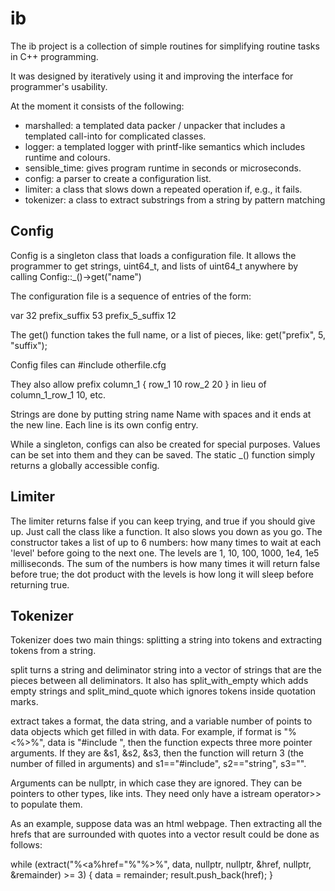 # ib
The ib project is a collection of simple routines for simplifying routine tasks in C++ programming.

It was designed by iteratively using it and improving the
interface for programmer's usability.

At the moment it consists of the following:

- marshalled: a templated data packer / unpacker that includes a templated
call-into for complicated classes.
- logger: a templated logger with printf-like semantics which includes runtime
and colours.
- sensible_time: gives program runtime in seconds or microseconds.
- config: a parser to create a configuration list.
- limiter: a class that slows down a repeated operation if, e.g., it fails.
- tokenizer: a class to extract substrings from a string by pattern matching

## Config

Config is a singleton class that loads a configuration file. It allows the
programmer to get strings, uint64_t, and lists of uint64_t anywhere by calling
Config::_()->get("name")

The configuration file is a sequence of entries of the form:

var 32
prefix_suffix 53
prefix_5_suffix 12

The get() function takes the full name, or a list of pieces, like: get("prefix",
5, "suffix");

Config files can #include otherfile.cfg

They also allow
   prefix column_1 {
	   row_1 10
	   row_2 20
  } 
in lieu of column_1_row_1 10, etc.

Strings are done by putting
   string name Name with spaces
and it ends at the new line. Each line is its own config entry.

While a singleton, configs can also be created for special purposes. Values can
be set into them and they can be saved. The static _() function simply returns a
globally accessible config.



## Limiter

The limiter returns false if you can keep trying, and true if you should give
up. Just call the class like a function. It also slows you down as you go.
The constructor takes a list of up to 6 numbers: how many times to wait at each
'level' before going to the next one. The levels are 1, 10, 100, 1000, 1e4, 1e5
milliseconds. The sum of the numbers is how many times it will return false
before true; the dot product with the levels is how long it will sleep before
returning true.

## Tokenizer

Tokenizer does two main things: splitting a string into tokens and extracting
tokens from a string.

split turns a string and deliminator string into a vector of strings that are
the pieces between all deliminators. It also has split_with_empty which adds
empty strings and split_mind_quote which ignores tokens inside quotation marks.

extract takes a format, the data string, and a variable number of points to data
objects which get filled in with data. For example, if format is
"%<%>%", data is "#include <string>", then the function expects three more
pointer arguments. If they are &s1, &s2, &s3, then the function will return 3
(the number of filled in arguments) and s1=="#include", s2=="string", s3="".

Arguments can be nullptr, in which case they are ignored. They can be pointers
to other types, like ints. They need only have a istream operator>> to populate
them.

As an example, suppose data was an html webpage. Then extracting all the hrefs
that are surrounded with quotes into a vector<string> result could be done as follows:

while (extract("%<a%href="%"%>%", data, nullptr, nullptr, &href, nullptr, &remainder) >= 3) {
	data = remainder;
	result.push_back(href);
}


